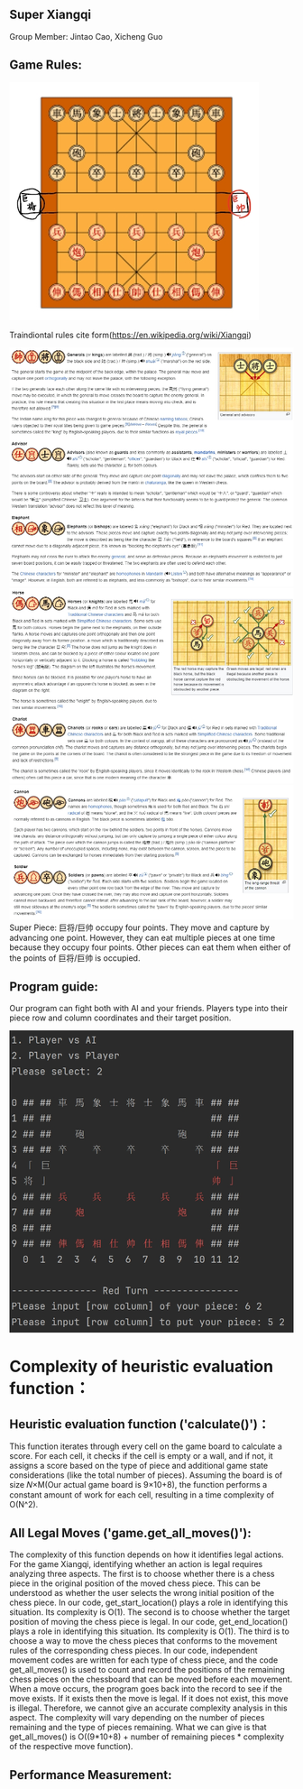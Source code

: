 ## Super Xiangqi 

Group Member: Jintao Cao, Xicheng Guo

## Game Rules:
![alt text](images/Board.png)

Traindiontal rules cite form(https://en.wikipedia.org/wiki/Xiangqi)

![alt text](images/Rules1.png)
![alt text](images/Rules2.png)
![alt text](images/Rules3.png)
Super Piece:
      巨将/巨帅 occupy four points. They move and capture by advancing one point. However, they can eat multiple pieces at one time because they occupy four points. Other pieces can eat them when either of the points of 巨将/巨帅 is occupied.
## Program guide:
Our program can fight both with AI and your friends. Players type into their piece row and column coordinates and their target position.

![alt text](images/demo.png)

# Complexity of heuristic evaluation function：
## Heuristic evaluation function ('calculate()')：
This function iterates through every cell on the game board to calculate a score. For each cell, it checks if the cell is empty or a wall, and if not, it assigns a score based on the type of piece and additional game state considerations (like the total number of pieces).
Assuming the board is of size 𝑁×M(Our actual game board is 9×10+8), the function performs a constant amount of work for each cell, resulting in a time complexity of O(N^2).
  
## All Legal Moves ('game.get_all_moves()'):
The complexity of this function depends on how it identifies legal actions. For the game Xiangqi, identifying whether an action is legal requires analyzing three aspects.
The first is to choose whether there is a chess piece in the original position of the moved chess piece. This can be understood as whether the user selects the wrong initial position of the chess piece. In our code, get_start_location() plays a role in identifying this situation. Its complexity is O(1).
The second is to choose whether the target position of moving the chess piece is legal. In our code, get_end_location() plays a role in identifying this situation. Its complexity is O(1).
The third is to choose a way to move the chess pieces that conforms to the movement rules of the corresponding chess pieces. In our code, independent movement codes are written for each type of chess piece, and the code get_all_moves() is used to count and record the positions of the remaining chess pieces on the chessboard that can be moved before each movement. When a move occurs, the program goes back into the record to see if the move exists. If it exists then the move is legal. If it does not exist, this move is illegal. Therefore, we cannot give an accurate complexity analysis in this aspect. The complexity will vary depending on the number of pieces remaining and the type of pieces remaining. What we can give is that get_all_moves() is O((9*10+8) + number of remaining pieces * complexity of the respective move function).

## Performance Measurement:
